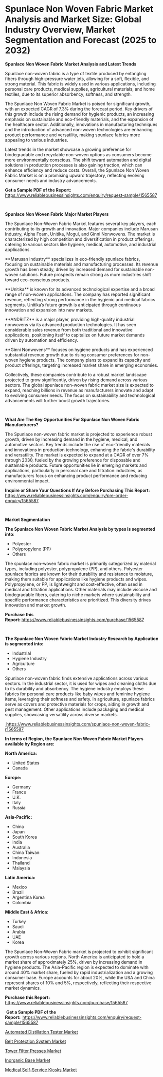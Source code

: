 <p><h1>Spunlace Non Woven Fabric Market Analysis and Market Size: Global Industry Overview, Market Segmentation and Forecast (2025 to 2032)</h1></p><p><strong>Spunlace Non Woven Fabric Market Analysis and Latest Trends</strong></p>
<p><p>Spunlace non-woven fabric is a type of textile produced by entangling fibers through high-pressure water jets, allowing for a soft, flexible, and strong material. This fabric is widely used in various applications, including personal care products, medical supplies, agricultural materials, and home textiles, due to its superior absorbency, softness, and strength.</p><p>The Spunlace Non Woven Fabric Market is poised for significant growth, with an expected CAGR of 7.3% during the forecast period. Key drivers of this growth include the rising demand for hygienic products, an increasing emphasis on sustainable and eco-friendly materials, and the expansion of the healthcare sector. Additionally, innovations in manufacturing techniques and the introduction of advanced non-woven technologies are enhancing product performance and versatility, making spunlace fabrics more appealing to various industries.</p><p>Latest trends in the market showcase a growing preference for biodegradable and recyclable non-woven options as consumers become more environmentally conscious. The shift toward automation and digital solutions in production processes is also gaining traction, which can enhance efficiency and reduce costs. Overall, the Spunlace Non Woven Fabric Market is on a promising upward trajectory, reflecting evolving consumer needs and industry advancements.</p></p>
<p><strong>Get a Sample PDF of the Report:&nbsp;</strong> <a href="https://www.reliablebusinessinsights.com/enquiry/request-sample/1565587?utm_campaign=3347&utm_medium=2&utm_source=Github&utm_content=ia&utm_term=31032025&utm_id=spunlace-non-woven-fabric">https://www.reliablebusinessinsights.com/enquiry/request-sample/1565587</a></p>
<p>&nbsp;</p>
<p><strong>Spunlace Non Woven Fabric Major Market Players</strong></p>
<p><p>The Spunlace Non-Woven Fabric Market features several key players, each contributing to its growth and innovation. Major companies include Marusan Industry, Alpha Foam, Unitika, Mogul, and Ginni Nonwovens. The market is characterized by high competition and diversification in product offerings, catering to various sectors like hygiene, medical, automotive, and industrial applications.</p><p>**Marusan Industry** specializes in eco-friendly spunlace fabrics, focusing on sustainable materials and manufacturing processes. Its revenue growth has been steady, driven by increased demand for sustainable non-woven solutions. Future prospects remain strong as more industries shift toward eco-conscious products.</p><p>**Unitika** is known for its advanced technological expertise and a broad range of non-woven applications. The company has reported significant revenue, reflecting strong performance in the hygienic and medical fabrics segments. Unitika’s future growth is anticipated through continuous innovation and expansion into new markets.</p><p>**ANDRITZ** is a major player, providing high-quality industrial nonwovens via its advanced production technologies. It has seen considerable sales revenue from both traditional and innovative applications, positioning itself to capitalize on future market demands driven by automation and efficiency.</p><p>**Ginni Nonwovens** focuses on hygiene products and has experienced substantial revenue growth due to rising consumer preferences for non-woven hygiene products. The company plans to expand its capacity and product offerings, targeting increased market share in emerging economies.</p><p>Collectively, these companies contribute to a robust market landscape projected to grow significantly, driven by rising demand across various sectors. The global spunlace non-woven fabric market size is expected to expand, reaching billions in revenue as manufacturers innovate and adapt to evolving consumer needs. The focus on sustainability and technological advancements will further boost growth trajectories.</p></p>
<p>&nbsp;</p>
<p><strong>What Are The Key Opportunities For Spunlace Non Woven Fabric Manufacturers?</strong></p>
<p><p>The Spunlace non-woven fabric market is projected to experience robust growth, driven by increasing demand in the hygiene, medical, and automotive sectors. Key trends include the rise of eco-friendly materials and innovations in production technology, enhancing the fabric's durability and versatility. The market is expected to expand at a CAGR of over 7% through 2030, fueled by the growing preference for disposable and sustainable products. Future opportunities lie in emerging markets and applications, particularly in personal care and filtration industries, as manufacturers focus on enhancing product performance and reducing environmental impact.</p></p>
<p><strong>Inquire or Share Your Questions If Any Before Purchasing This Report:</strong> <a href="https://www.reliablebusinessinsights.com/enquiry/pre-order-enquiry/1565587?utm_campaign=3347&utm_medium=2&utm_source=Github&utm_content=ia&utm_term=31032025&utm_id=spunlace-non-woven-fabric">https://www.reliablebusinessinsights.com/enquiry/pre-order-enquiry/1565587</a></p>
<p>&nbsp;</p>
<p><strong>Market Segmentation</strong></p>
<p><strong>The Spunlace Non Woven Fabric Market Analysis by types is segmented into:</strong></p>
<p><ul><li>Polyester</li><li>Polypropylene (PP)</li><li>Others</li></ul></p>
<p><p>The spunlace non-woven fabric market is primarily categorized by material types, including polyester, polypropylene (PP), and others. Polyester spunlace fabrics are known for their durability and resistance to moisture, making them suitable for applications like hygiene products and wipes. Polypropylene, or PP, is lightweight and cost-effective, often used in medical and filtration applications. Other materials may include viscose and biodegradable fibers, catering to niche markets where sustainability and specific performance characteristics are prioritized. This diversity drives innovation and market growth.</p></p>
<p><strong>Purchase this Report:&nbsp;</strong><a href="https://www.reliablebusinessinsights.com/purchase/1565587?utm_campaign=3347&utm_medium=2&utm_source=Github&utm_content=ia&utm_term=31032025&utm_id=spunlace-non-woven-fabric">https://www.reliablebusinessinsights.com/purchase/1565587</a></p>
<p>&nbsp;</p>
<p><strong>The Spunlace Non Woven Fabric Market Industry Research by Application is segmented into:</strong></p>
<p><ul><li>Industrial</li><li>Hygiene Industry</li><li>Agriculture</li><li>Others</li></ul></p>
<p><p>Spunlace non-woven fabric finds extensive applications across various sectors. In the industrial sector, it is used for wipes and cleaning cloths due to its durability and absorbency. The hygiene industry employs these fabrics for personal care products like baby wipes and feminine hygiene items, leveraging their softness and safety. In agriculture, spunlace fabrics serve as covers and protective materials for crops, aiding in growth and pest management. Other applications include packaging and medical supplies, showcasing versatility across diverse markets.</p></p>
<p><a href="https://www.reliablebusinessinsights.com/spunlace-non-woven-fabric-r1565587?utm_campaign=3347&utm_medium=2&utm_source=Github&utm_content=ia&utm_term=31032025&utm_id=spunlace-non-woven-fabric">&nbsp;https://www.reliablebusinessinsights.com/spunlace-non-woven-fabric-r1565587</a></p>
<p><strong>In terms of Region, the Spunlace Non Woven Fabric Market Players available by Region are:</strong></p>
<p>
    <p> <strong> North America: </strong>
        <ul>
            <li>United States</li>
            <li>Canada</li>
        </ul>
        </p> 
    <p> <strong> Europe: </strong>
        <ul>
            <li>Germany</li>
            <li>France</li>
            <li>U.K.</li>
            <li>Italy</li>
            <li>Russia</li>
        </ul>
        </p> 
    <p> <strong> Asia-Pacific: </strong>
        <ul>
            <li>China</li>
            <li>Japan</li>
            <li>South Korea</li>
            <li>India</li>
            <li>Australia</li>
            <li>China Taiwan</li>
            <li>Indonesia</li>
            <li>Thailand</li>
            <li>Malaysia</li>
        </ul>
        </p> 
    <p> <strong> Latin America: </strong>
        <ul>
            <li>Mexico</li>
            <li>Brazil</li>
            <li>Argentina Korea</li>
            <li>Colombia</li>
        </ul>
        </p> 
    <p> <strong> Middle East & Africa: </strong>
        <ul>
            <li>Turkey</li>
            <li>Saudi</li>
            <li>Arabia</li>
            <li>UAE</li>
            <li>Korea</li>
        </ul>
    </p>
    </p>
<p><p>The Spunlace Non-Woven Fabric market is projected to exhibit significant growth across various regions. North America is anticipated to hold a market share of approximately 25%, driven by increasing demand in hygiene products. The Asia-Pacific region is expected to dominate with around 40% market share, fueled by rapid industrialization and a growing consumer base. Europe accounts for about 20%, while the USA and China represent shares of 10% and 5%, respectively, reflecting their respective market dynamics.</p></p>
<p><strong>Purchase this Report: </strong><a href="https://www.reliablebusinessinsights.com/purchase/1565587?utm_campaign=3347&utm_medium=2&utm_source=Github&utm_content=ia&utm_term=31032025&utm_id=spunlace-non-woven-fabric">https://www.reliablebusinessinsights.com/purchase/1565587</a></p>
<p>&nbsp;<strong>Get a Sample PDF of the Report:&nbsp;&nbsp;</strong><a href="https://www.reliablebusinessinsights.com/enquiry/request-sample/1565587?utm_campaign=3347&utm_medium=2&utm_source=Github&utm_content=ia&utm_term=31032025&utm_id=spunlace-non-woven-fabric">https://www.reliablebusinessinsights.com/enquiry/request-sample/1565587</a></p>
<p><strong></strong></p>
<p><p><a href="https://www.linkedin.com/pulse/latest-trends-automated-distillation-tester-market-strong-growth-0gnlc?utm_campaign=3347&utm_medium=2&utm_source=Github&utm_content=ia&utm_term=31032025&utm_id=spunlace-non-woven-fabric">Automated Distillation Tester Market</a></p><p><a href="https://www.linkedin.com/pulse/belt-protection-system-market-forecasting-share-size-revenue-dgzvc?utm_campaign=3347&utm_medium=2&utm_source=Github&utm_content=ia&utm_term=31032025&utm_id=spunlace-non-woven-fabric">Belt Protection System Market</a></p><p><a href="https://www.linkedin.com/pulse/tower-filter-presses-market-forecast-projected-growth-revenue-kuhqc?utm_campaign=3347&utm_medium=2&utm_source=Github&utm_content=ia&utm_term=31032025&utm_id=spunlace-non-woven-fabric">Tower Filter Presses Market</a></p><p><a href="https://github.com/naomaroaoonv/Market-Research-Report-List-1/blob/main/inorganic-base-market.md?utm_campaign=3347&utm_medium=2&utm_source=Github&utm_content=ia&utm_term=31032025&utm_id=spunlace-non-woven-fabric">Inorganic Base Market</a></p><p><a href="https://www.linkedin.com/pulse/medical-self-service-kiosks-market-outlook-complete-industry-zdbef?utm_campaign=3347&utm_medium=2&utm_source=Github&utm_content=ia&utm_term=31032025&utm_id=spunlace-non-woven-fabric">Medical Self-Service Kiosks Market</a></p></p>
